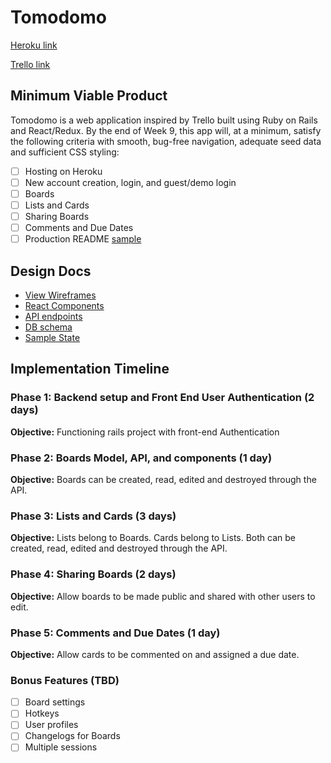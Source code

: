 # Tomodomo

[Heroku link][heroku] 

[Trello link][trello]

[heroku]: http://www.herokuapp.com
[trello]: https://trello.com/b/pw2XI5p3/tomodomo

## Minimum Viable Product

Tomodomo is a web application inspired by Trello built using Ruby on Rails
and React/Redux.  By the end of Week 9, this app will, at a minimum, satisfy the
following criteria with smooth, bug-free navigation, adequate seed data and
sufficient CSS styling:

- [ ] Hosting on Heroku
- [ ] New account creation, login, and guest/demo login
- [ ] Boards
- [ ] Lists and Cards
- [ ] Sharing Boards
- [ ] Comments and Due Dates
- [ ] Production README [sample](docs/production_readme.md)

## Design Docs
* [View Wireframes][wireframes]
* [React Components][components]
* [API endpoints][api-endpoints]
* [DB schema][schema]
* [Sample State][sample-state]

[wireframes]: docs/wireframes
[components]: docs/component-hierarchy.md
[sample-state]: docs/sample-state.md
[api-endpoints]: docs/api-endpoints.md
[schema]: docs/schema.md

## Implementation Timeline

### Phase 1: Backend setup and Front End User Authentication (2 days)

**Objective:** Functioning rails project with front-end Authentication

### Phase 2: Boards Model, API, and components (1 day)

**Objective:** Boards can be created, read, edited and destroyed through
the API.

### Phase 3: Lists and Cards (3 days)

**Objective:** Lists belong to Boards. Cards belong to Lists. Both can be created, read, edited and destroyed through the API.

### Phase 4: Sharing Boards (2 days)

**Objective:** Allow boards to be made public and shared with other users to edit.

### Phase 5: Comments and Due Dates (1 day)

**Objective:** Allow cards to be commented on and assigned a due date.

### Bonus Features (TBD)
- [ ] Board settings
- [ ] Hotkeys
- [ ] User profiles
- [ ] Changelogs for Boards
- [ ] Multiple sessions
